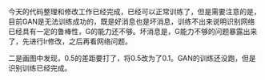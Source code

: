 今天的代码整理和修改工作已经完成，已经可以正常训练了，但是需要注意的是，目前GAN是无法训练成功的，既是好消息也是坏消息，训练不出来说明识别网络已经具有一定的鲁棒性，G的能力还不够。坏消息是，G能力不够的问题暴露出来了，先进行lr修改，之后再看网络问题。

二是画图中发现，0.5的差距要打了，将0.5改为了0.1。GAN的训练还没跑，但是识别训练已经完成。